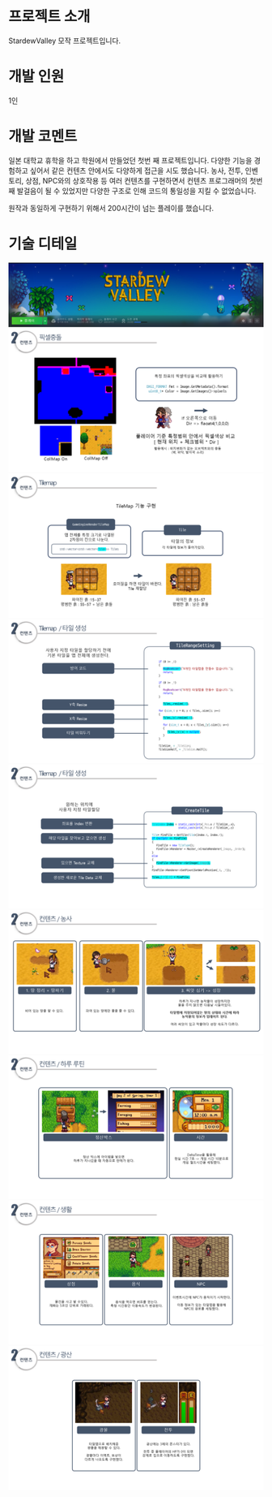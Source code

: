 # 프로젝트 소개
StardewValley 모작 프로젝트입니다. 

# 개발 인원
1인

# 개발 코멘트
일본 대학교 휴학을 하고 학원에서 만들었던 첫번 째 프로젝트입니다. 다양한 기능을 경험하고 싶어서 같은 컨텐츠 안에서도 다양하게 접근을 시도 했습니다. 농사, 전투, 인벤토리, 상점, NPC와의 상호작용 등 여러 컨텐츠를 구현하면서 컨텐츠 프로그래머의 첫번 째 발걸음이 될 수 있었지만 다양한 구조로 인해 코드의 통일성을 지킬 수 없었습니다.

원작과 동일하게 구현하기 위해서 200시간이 넘는 플레이를 했습니다.

# 기술 디테일
![4](https://github.com/00moa00/stardewvalley/blob/main/PDF/image5.png?raw=true)
![4](https://github.com/00moa00/stardewvalley/blob/main/PDF/%EC%8A%AC%EB%9D%BC%EC%9D%B4%EB%93%9C68.PNG?raw=true)
![4](https://github.com/00moa00/stardewvalley/blob/main/PDF/%EC%8A%AC%EB%9D%BC%EC%9D%B4%EB%93%9C69.PNG?raw=true)
![4](https://github.com/00moa00/stardewvalley/blob/main/PDF/%EC%8A%AC%EB%9D%BC%EC%9D%B4%EB%93%9C70.PNG?raw=true)
![4](https://github.com/00moa00/stardewvalley/blob/main/PDF/%EC%8A%AC%EB%9D%BC%EC%9D%B4%EB%93%9C71.PNG?raw=true)
![4](https://github.com/00moa00/stardewvalley/blob/main/PDF/%EC%8A%AC%EB%9D%BC%EC%9D%B4%EB%93%9C72.PNG?raw=true)
![4](https://github.com/00moa00/stardewvalley/blob/main/PDF/%EC%8A%AC%EB%9D%BC%EC%9D%B4%EB%93%9C73.PNG?raw=true)
![4](https://github.com/00moa00/stardewvalley/blob/main/PDF/%EC%8A%AC%EB%9D%BC%EC%9D%B4%EB%93%9C74.PNG?raw=true)
![4](https://github.com/00moa00/stardewvalley/blob/main/PDF/%EC%8A%AC%EB%9D%BC%EC%9D%B4%EB%93%9C75.PNG?raw=true)
